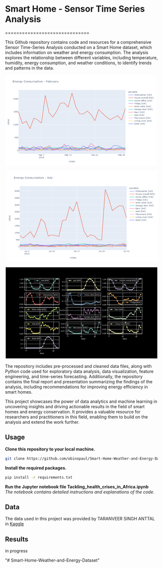 # Smart Home - Sensor Time Series Analysis
==============================
                                                                    
This Github repository contains code and resources for a comprehensive Sensor Time-Series Analysis conducted on a Smart Home dataset, which includes information on weather and energy consumption. The analysis explores the relationship between different variables, including temperature, humidity, energy consumption, and weather conditions, to identify trends and patterns in the data.

<p align="left">
  <img src="Images/energy_02.png" alt="Alt text" width="500" height="300">
</p>

<p align="right">
  <img src="Images/energy_07.png" alt="Alt text" width="500" height="300">
</p>

<p align="center">
  <img src="Images/mean_energy_per_hour.png" alt="Alt text" width="500" height="300">
</p>


The repository includes pre-processed and cleaned data files, along with Python code used for exploratory data analysis, data visualization, feature engineering, and time-series forecasting. Additionally, the repository contains the final report and presentation summarizing the findings of the analysis, including recommendations for improving energy efficiency in smart homes.

This project showcases the power of data analytics and machine learning in uncovering insights and driving actionable results in the field of smart homes and energy conservation. It provides a valuable resource for researchers and practitioners in this field, enabling them to build on the analysis and extend the work further.

## Usage                                   
**Clone this repository to your local machine.**                                            
```bash     
git clone https://github.com/obinopaul/Smart-Home-Weather-and-Energy-Dataset.git.git                                     
```      

**Install the required packages.**                                                        
```bash    
pip install -r requirements.txt                         
```    
    
**Run the Jupyter notebook file Tackling_health_crises_in_Africa.ipynb**             
*The notebook contains detailed instructions and explanations of the code.*                             

## Data
The data used in this project was provided by TARANVEER SINGH ANTTAL in [Kaggle](https://www.kaggle.com/datasets/taranvee/smart-home-dataset-with-weather-information)

## Results                                                                 
in progress

"# Smart-Home-Weather-and-Energy-Dataset" 
